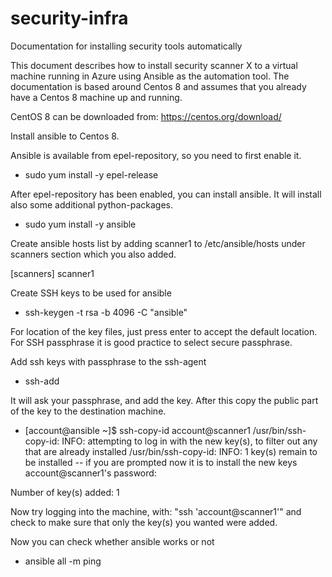 # security-infra
Documentation for installing security tools automatically

This document describes how to install security scanner X to a virtual machine running in Azure using Ansible as the automation tool. The documentation is based around Centos 8 and assumes that you already have a Centos 8 machine up and running. 

CentOS 8 can be downloaded from: https://centos.org/download/

Install ansible to Centos 8.

Ansible is available from epel-repository, so you need to first enable it.

- sudo yum install -y epel-release

After epel-repository has been enabled, you can install ansible. It will install also some additional python-packages.

- sudo yum install -y ansible

Create ansible hosts list by adding scanner1 to /etc/ansible/hosts under scanners section which you also added.

[scanners]
scanner1


Create SSH keys to be used for ansible

- ssh-keygen -t rsa -b 4096 -C "ansible"

For location of the key files, just press enter to accept the default location. For SSH passphrase it is good practice to select secure passphrase. 

Add ssh keys with passphrase to the ssh-agent

- ssh-add

It will ask your passphrase, and add the key. After this copy the public part of the key to the destination machine.

- [account@ansible ~]$ ssh-copy-id account@scanner1
/usr/bin/ssh-copy-id: INFO: attempting to log in with the new key(s), to filter out any that are already installed
/usr/bin/ssh-copy-id: INFO: 1 key(s) remain to be installed -- if you are prompted now it is to install the new keys
account@scanner1's password:

Number of key(s) added: 1

Now try logging into the machine, with:   "ssh 'account@scanner1'"
and check to make sure that only the key(s) you wanted were added.

Now you can check whether ansible works or not 

- ansible all -m ping
